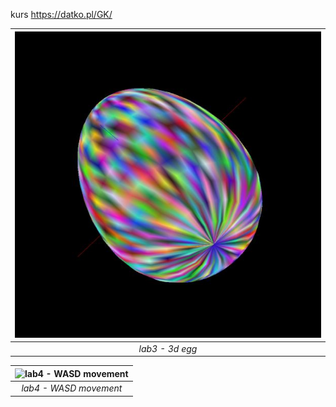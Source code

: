 kurs https://datko.pl/GK/

| ![lab3 - 3d egg](egg-lab3.jpg) | 
|:--:| 
| *lab3 - 3d egg* |

| ![lab4 - WASD movement](wasd-lab4.gif) | 
|:--:| 
| *lab4 - WASD movement* |

